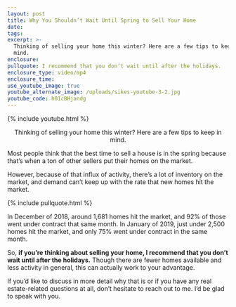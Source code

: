 ```yaml
---
layout: post
title: Why You Shouldn’t Wait Until Spring to Sell Your Home
date:
tags:
excerpt: >-
  Thinking of selling your home this winter? Here are a few tips to keep in
  mind.
enclosure:
pullquote: I recommend that you don’t wait until after the holidays.
enclosure_type: video/mp4
enclosure_time:
use_youtube_image: true
youtube_alternate_image: /uploads/sikes-youtube-3-2.jpg
youtube_code: h01cBHjandg
---
```


{% include youtube.html %}<center>Thinking of selling your home this winter? Here are a few tips to keep in mind.</center>

Most people think that the best time to sell a house is in the spring because that’s when a ton of other sellers put their homes on the market.

However, because of that influx of activity, there’s a lot of inventory on the market, and demand can’t keep up with the rate that new homes hit the market.

{% include pullquote.html %}

In December of 2018, around 1,681 homes hit the market, and 92% of those went under contract that same month. In January of 2019, just under 2,500 homes hit the market, and only 75% went under contract in the same month.

So, **if you’re thinking about selling your home, I recommend that you don’t wait until after the holidays.** Though there are fewer homes available and less activity in general, this can actually work to your advantage.

If you’d like to discuss in more detail why that is or if you have any real estate-related questions at all, don’t hesitate to reach out to me. I’d be glad to speak with you.